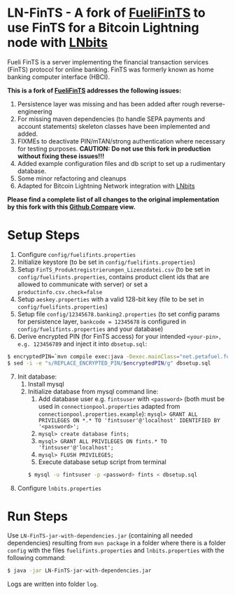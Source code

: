 # LN-FinTS - A fork of [FueliFinTS](https://github.com/petafuel/FueliFinTS) to use FinTS for a Bitcoin Lightning node with [LNbits](https://github.com/lnbits/lnbits)
Fueli FinTS is a server implementing the financial transaction services (FinTS) protocol for online banking. FinTS was formerly known as home banking computer interface (HBCI).

**This is a fork of [FueliFinTS](https://github.com/petafuel/FueliFinTS) addresses the following issues:**

1. Persistence layer was missing and has been added after rough reverse-engineering
2. For missing maven dependencies (to handle SEPA payments and account statements) skeleton classes have been implemented and added.
3. FIXMEs to deactivate PIN/mTAN/strong authentication where necessary for testing purposes. **CAUTION: Do not use this fork in production without fixing these issues!!!**
4. Added example configuration files and db script to set up a rudimentary database.
5. Some minor refactoring and cleanups
6. Adapted for Bitcoin Lightning Network integration with [LNbits](https://github.com/lnbits/lnbits#lnbits)

**Please find a complete list of all changes to the original implementation by this fork with this [Github Compare](https://github.com/petafuel/FueliFinTS/compare/main...drmartinberger:main) view.**

# Setup Steps

1. Configure `config/fuelifints.properties` 
2. Initialize keystore (to be set in `config/fuelifints.properties`)
3. Setup `FinTS_Produktregistrierungen_Lizenzdatei.csv` (to be set in `config/fuelifints.properties`, contains product client ids that are allowed to communicate with server) or set a `productinfo.csv.check=false` 
4. Setup `aeskey.properties` with a valid 128-bit key (file to be set in `config/fuelifints.properties`)
5. Setup file `config/12345678.banking2.properties` (to set config params for persistence layer, `bankcode = 12345678` is configured in `config/fuelifints.properties` and your database)
6. Derive encrypted PIN (for FinTS access) for your intended `<your-pin>, e.g. 123456789` and inject it into `dbsetup.sql`:

```bash
$ encryptedPIN=`mvn compile exec:java -Dexec.mainClass="net.petafuel.fuelifints.cryptography.aesencryption.AESUtil" -Dexec.args="<your-pin>" -q`
$ sed -i -e "s/REPLACE_ENCRYPTED_PIN/$encryptedPIN/g" dbsetup.sql
```

7. Init database:
   1. Install mysql
   2. Initialize database from mysql command line:
      1. Add database user e.g. `fintsuser` with `<password>` (both must be used in `connectionpool.properties` adapted from `connectionpool.properties.example`):
        `mysql> GRANT ALL PRIVILEGES ON *.* TO 'fintsuser'@'localhost' IDENTIFIED BY '<password>';`
      2. `mysql> create database fints;`
      3. `mysql> GRANT ALL PRIVILEGES ON fints.* TO 'fintsuser'@'localhost';` 
      4. `mysql> FLUSH PRIVILEGES;`
      5. Execute database setup script from terminal
      ```bash
      $ mysql -u fintsuser -p <password> fints < dbsetup.sql
      ``` 
7. Configure `lnbits.properties`

# Run Steps

Use `LN-FinTS-jar-with-dependencies.jar` (containing all needed dependencies) resulting from `mvn package` in a folder where there is a folder `config` with the files `fuelifints.properties` and `lnbits.properties` with the following command:
```bash
$ java -jar LN-FinTS-jar-with-dependencies.jar
```
Logs are written into folder `log`.